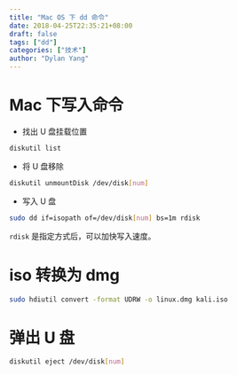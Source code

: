 ```yaml
---
title: "Mac OS 下 dd 命令"
date: 2018-04-25T22:35:21+08:00
draft: false
tags: ["dd"]
categories: ["技术"]
author: "Dylan Yang"
---
```


# Mac 下写入命令

- 找出 U 盘挂载位置

``` sh
diskutil list
```

- 将 U 盘移除

``` sh
diskutil unmountDisk /dev/disk[num]
```

- 写入 U 盘

``` sh
sudo dd if=isopath of=/dev/disk[num] bs=1m rdisk
```

`rdisk` 是指定方式后，可以加快写入速度。

<!--more-->
# iso 转换为 dmg

``` sh
sudo hdiutil convert -format UDRW -o linux.dmg kali.iso
```

# 弹出 U 盘

``` sh
diskutil eject /dev/disk[num]
```